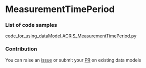 # MeasurementTimePeriod

### List of code samples 

<!-- 50-List of code -->

<!-- [code entry](link) -->
[code_for_using_dataModel.ACRIS_MeasurementTimePeriod.py](https://github.com/smart-data-models/dataModel.ACRIS/blob/master/MeasurementTimePeriod/code/code_for_using_dataModel.ACRIS_MeasurementTimePeriod.py)


<!-- /50-List of code -->

### Contribution
You can raise an [issue](https://github.com/smart-data-models/dataModel.ACRIS/issues) or submit your [PR](https://github.com/smart-data-models/dataModel.ACRIS/pulls) on existing data models
